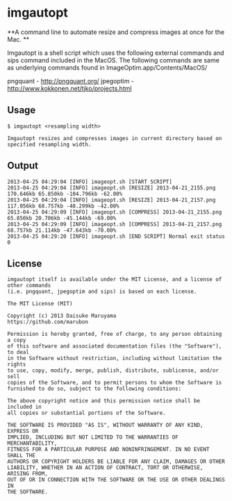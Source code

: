 imgautopt
==============

**A command line to automate resize and compress images at once for the Mac. **

Imgautopt is a shell script which uses the following external commands and sips command included in the MacOS. 
The following commands are same as underlying commands found in ImageOptim.app/Contents/MacOS/

pngquant - http://pngquant.org/
jpegoptim - http://www.kokkonen.net/tjko/projects.html

## Usage

    $ imgautopt <resampling width>

    Imgautopt resizes and compresses images in current directory based on specified resampling width.

## Output

	2013-04-25 04:29:04 [INFO] imageopt.sh [START SCRIPT]
	2013-04-25 04:29:04 [INFO] imageopt.sh [RESIZE] 2013-04-21_2155.png 170.646kb 65.850kb -104.796kb -62.00%
	2013-04-25 04:29:04 [INFO] imageopt.sh [RESIZE] 2013-04-21_2157.png 117.056kb 68.757kb -48.299kb -42.00%
	2013-04-25 04:29:09 [INFO] imageopt.sh [COMPRESS] 2013-04-21_2155.png 65.850kb 20.706kb -45.144kb -69.00%
	2013-04-25 04:29:09 [INFO] imageopt.sh [COMPRESS] 2013-04-21_2157.png 68.757kb 21.114kb -47.643kb -70.00%
	2013-04-25 04:29:20 [INFO] imageopt.sh [END SCRIPT] Normal exit status 0

## License

	imgautopt itself is available under the MIT License, and a license of other commands 
	(i.e. pngquant, jpegoptim and sips) is based on each license.

	The MIT License (MIT)

	Copyright (c) 2013 Daisuke Maruyama
	https://github.com/marubon

	Permission is hereby granted, free of charge, to any person obtaining a copy
	of this software and associated documentation files (the "Software"), to deal
	in the Software without restriction, including without limitation the rights
	to use, copy, modify, merge, publish, distribute, sublicense, and/or sell
	copies of the Software, and to permit persons to whom the Software is
	furnished to do so, subject to the following conditions:

	The above copyright notice and this permission notice shall be included in
	all copies or substantial portions of the Software.

	THE SOFTWARE IS PROVIDED "AS IS", WITHOUT WARRANTY OF ANY KIND, EXPRESS OR
	IMPLIED, INCLUDING BUT NOT LIMITED TO THE WARRANTIES OF MERCHANTABILITY,
	FITNESS FOR A PARTICULAR PURPOSE AND NONINFRINGEMENT. IN NO EVENT SHALL THE
	AUTHORS OR COPYRIGHT HOLDERS BE LIABLE FOR ANY CLAIM, DAMAGES OR OTHER
	LIABILITY, WHETHER IN AN ACTION OF CONTRACT, TORT OR OTHERWISE, ARISING FROM,
	OUT OF OR IN CONNECTION WITH THE SOFTWARE OR THE USE OR OTHER DEALINGS IN
	THE SOFTWARE.
